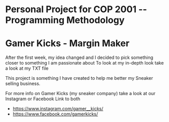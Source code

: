 # Personal Project for COP 2001 -- Programming Methodology
# Gamer Kicks - Margin Maker  

After the first week, my idea changed and I decided to pick something closer to something I am passionate about
To look at my in-depth look take a look at my TXT file 

This project is something I have created to help me better my Sneaker selling business.

For more info on Gamer Kicks (my sneaker company) take a look at our Instagram or Facebook
Link to both 
- https://www.instagram.com/gamer__kicks/  
- https://www.facebook.com/gamerkicks/             
  
